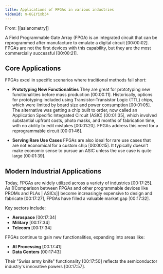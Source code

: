 ```yaml
---
title: Applications of FPGAs in various industries
videoId: m-8G1Yixb34
---
```


From: [[asianometry]] <br/> 

A Field Programmable Gate Array (FPGA) is an integrated circuit that can be reprogrammed after manufacture to emulate a digital circuit <a class="yt-timestamp" data-t="00:00:02">[00:00:02]</a>. FPGAs are not the first devices with this capability, but they are the most commercially successful <a class="yt-timestamp" data-t="00:00:21">[00:00:21]</a>.

## Core Applications

FPGAs excel in specific scenarios where traditional methods fall short:

*   **Prototyping New Functionalities**
    They are great for prototyping new functionalities before mass production <a class="yt-timestamp" data-t="00:00:11">[00:00:11]</a>. Historically, options for prototyping included using Transistor-Transistor Logic (TTL) chips, which were limited by board size and power consumption <a class="yt-timestamp" data-t="00:01:05">[00:01:05]</a>. The alternative was getting a chip built to order, now called an Application Specific Integrated Circuit (ASIC) <a class="yt-timestamp" data-t="00:01:35">[00:01:35]</a>, which involved substantial upfront costs, photo masks, and months of fabrication time, with no ability to edit mistakes <a class="yt-timestamp" data-t="00:01:20">[00:01:20]</a>. FPGAs address this need for a reprogrammable circuit <a class="yt-timestamp" data-t="00:01:46">[00:01:46]</a>.

*   **Serving Rare Use Cases**
    FPGAs are also ideal for rare use cases that are not economical for a custom chip <a class="yt-timestamp" data-t="00:00:15">[00:00:15]</a>. It typically doesn't make economic sense to pursue an ASIC unless the use case is quite large <a class="yt-timestamp" data-t="00:01:39">[00:01:39]</a>.

## Modern Industrial Applications

Today, FPGAs are widely utilized across a variety of industries <a class="yt-timestamp" data-t="00:17:25">[00:17:25]</a>. As [[Comparison between FPGAs and other programmable devices like PROMs and PLAs | ASICs]] become increasingly expensive to design and fabricate <a class="yt-timestamp" data-t="00:17:27">[00:17:27]</a>, FPGAs have filled a valuable market gap <a class="yt-timestamp" data-t="00:17:32">[00:17:32]</a>.

Key sectors include:
*   **Aerospace** <a class="yt-timestamp" data-t="00:17:34">[00:17:34]</a>
*   **Military** <a class="yt-timestamp" data-t="00:17:34">[00:17:34]</a>
*   **Telecom** <a class="yt-timestamp" data-t="00:17:34">[00:17:34]</a>

FPGAs continue to gain new functionalities, expanding into areas like:
*   **AI Processing** <a class="yt-timestamp" data-t="00:17:41">[00:17:41]</a>
*   **Data Centers** <a class="yt-timestamp" data-t="00:17:43">[00:17:43]</a>

Their "Swiss army knife" functionality <a class="yt-timestamp" data-t="00:17:50">[00:17:50]</a> reflects the semiconductor industry's innovative powers <a class="yt-timestamp" data-t="00:17:57">[00:17:57]</a>.
